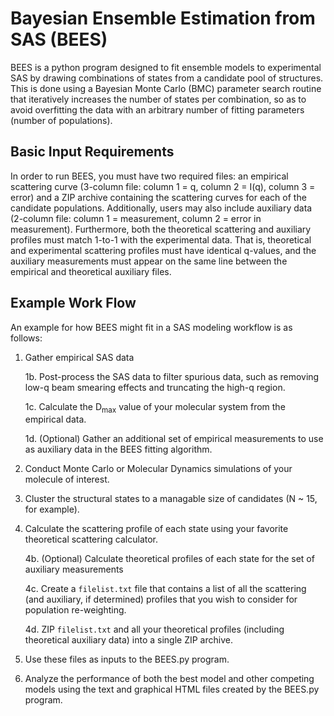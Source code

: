 # Bayesian Ensemble Estimation from SAS (BEES)

BEES is a python program designed to fit ensemble models to experimental SAS by drawing combinations of states from a candidate pool of structures.  This is done using a Bayesian Monte Carlo (BMC) parameter search routine that iteratively increases the number of states per combination, so as to avoid overfitting the data with an arbitrary number of fitting parameters (number of populations).

## Basic Input Requirements

In order to run BEES, you must have two required files: an empirical scattering curve (3-column file: column 1 = q, column 2 = I(q), column 3 = error) and a ZIP archive containing the scattering curves for each of the candidate populations.  Additionally, users may also include auxiliary data (2-column file: column 1 = measurement, column 2 = error in measurement).  Furthermore, both the theoretical scattering and auxiliary profiles must match 1-to-1 with the experimental data.  That is, theoretical and experimental scattering profiles must have identical q-values, and the auxiliary measurements must appear on the same line between the empirical and theoretical auxiliary files.

## Example Work Flow

An example for how BEES might fit in a SAS modeling workflow is as follows:

  1.  Gather empirical SAS data

      1b.  Post-process the SAS data to filter spurious data, such as removing low-q beam smearing effects and truncating the high-q region.
      
      1c.  Calculate the D<sub>max</sub> value of your molecular system from the empirical data.
  
      1d.  (Optional) Gather an additional set of empirical measurements to use as auxiliary data in the BEES fitting algorithm.
 
  2.  Conduct Monte Carlo or Molecular Dynamics simulations of your molecule of interest.
  
  3.  Cluster the structural states to a managable size of candidates (N ~ 15, for example).
  
  4.  Calculate the scattering profile of each state using your favorite theoretical scattering calculator.
    
      4b. (Optional) Calculate theoretical profiles of each state for the set of auxiliary measurements
      
      4c.  Create a `filelist.txt` file that contains a list of all the scattering (and auxiliary, if determined) profiles that you wish to consider for population re-weighting.
      
      4d.  ZIP `filelist.txt` and all your theoretical profiles (including theoretical auxiliary data) into a single ZIP archive.
      
  5. Use these files as inputs to the BEES.py program.
  
  6. Analyze the performance of both the best model and other competing models using the text and graphical HTML files created by the BEES.py program.
